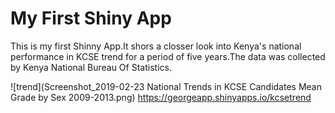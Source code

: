# My First Shiny App

This is my first Shinny App.It shors a closser look into Kenya's national performance in KCSE trend for a period of five years.The data was collected by Kenya National Bureau Of Statistics.

![trend](Screenshot_2019-02-23 National Trends in KCSE Candidates Mean Grade by Sex 2009-2013.png)
https://georgeapp.shinyapps.io/kcsetrend
